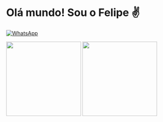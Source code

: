 # Olá mundo! Sou o Felipe ✌

[![WhatsApp](https://img.shields.io/badge/WhatsApp-25D366?style=for-the-badge&logo=whatsapp&logoColor=white)](https://wa.me/5513988017905)

<!-- Stats Card -->
<div>
  <img height='200em' src='https://github-readme-stats.vercel.app/api?username=fefragoso&locale=&show_icons=true&theme=dark&count_private=true'/>
  <img height='200em' src='https://github-readme-stats.vercel.app/api/top-langs?username=fefragoso&layout=compact&theme=dark'/>
</div>
